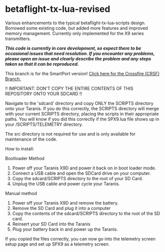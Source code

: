 # betaflight-tx-lua-revised
Various enhancements to the typical betaflight-tx-lua-scripts design.  Borrowed some existing code, but added more features and improved memory management.  Currently only implemented for the X9 series transmitters.

***This code is currently in core development, so expect there to be occasional issues that need resolution.  If you encounter any problems, please open an issue and clearly describe the problem and any steps taken so that it can be reproduced.***

This branch is for the SmartPort version!  [Click here for the Crossfire (CRSF) Branch.](https://github.com/codecae/betaflight-tx-lua-revised/tree/crsf)

!! IMPORTANT: DON'T COPY THE ENTIRE CONTENTS OF THIS REPOSITORY ONTO YOUR SDCARD !!

Navigate to the 'sdcard' directory and copy ONLY the SCRIPTS directory onto your Taranis.  If you do this correctly, the SCRIPTS directory will merge with your current SCRIPTS directory,  placing the scripts in their appropriate paths.  You will know if you did this correctly if the SPX9.lua file shows up in your /SCRIPTS/TELEMETRY directory.

The src directory is not required for use and is only available for maintenance of the code.

How to install:

Bootloader Method
1. Power off your Taranis X9D and power it back on in boot loader mode.
2. Connect a USB cable and open the SDCard drive on your computer.
3. Copy the sdcard/SCRIPTS directory to the root of your SD Card. 
4. Unplug the USB cable and power cycle your Taranis.

Manual method
1. Power off your Taranis X9D and remove the battery.
2. Remove the SD Card and plug it into a computer
3. Copy the contents of the sdcard/SCRIPTS directory to the root of the SD card.
4. Reinsert your SD Card into the Taranis
5. Plug your battery back in and power up the Taranis.

If you copied the files correctly, you can now go into the telemetry screen setup page and set up SPX9 as a telemetry screen.
